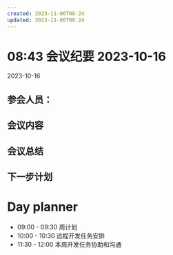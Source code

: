 ```yaml
---
created: 2023-11-06T08:24
updated: 2023-11-06T08:24
---
```

# 08:43 会议纪要 2023-10-16

2023-10-16

## 参会人员：


## 会议内容

## 会议总结

## 下一步计划

# Day planner

- 09:00 - 09:30 周计划
- 10:00 - 10:30 远程开发任务安排
- 11:30 - 12:00 本周开发任务协助和沟通